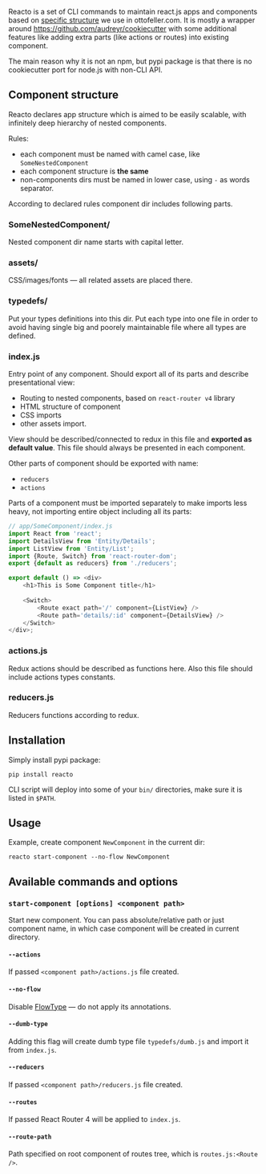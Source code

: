 Reacto is a set of CLI commands to maintain react.js apps and components based on [specific structure](#component-structure) we use in ottofeller.com. It is mostly a wrapper around https://github.com/audreyr/cookiecutter with some additional features like adding extra parts (like actions or routes) into existing component.

The main reason why it is not an npm, but pypi package is that there is no cookiecutter port for node.js with non-CLI API.

## Component structure
Reacto declares app structure which is aimed to be easily scalable, with infinitely deep hierarchy of nested components.

Rules:
* each component must be named with camel case, like `SomeNestedComponent`
* each component structure is **the same**
* non-components dirs must be named in lower case, using `-` as words separator.

According to declared rules component dir includes following parts.

### SomeNestedComponent/
Nested component dir name starts with capital letter.

### assets/
CSS/images/fonts — all related assets are placed there.

### typedefs/
Put your types definitions into this dir. Put each type into one file in order to avoid having single big and poorely maintainable file where all types are defined.

### index.js
Entry point of any component. Should export all of its parts and describe presentational view:
* Routing to nested components, based on `react-router v4` library
* HTML structure of component
* CSS imports
* other assets import.

View should be described/connected to redux in this file and **exported as default value**. This file should always be presented in each component.

Other parts of component should be exported with name:
* `reducers`
* `actions`

Parts of a component must be imported separately to make imports less heavy, not importing entire object including all its parts:

```javascript
// app/SomeComponent/index.js
import React from 'react';
import DetailsView from 'Entity/Details';
import ListView from 'Entity/List';
import {Route, Switch} from 'react-router-dom';
export {default as reducers} from './reducers';

export default () => <div>
	<h1>This is Some Component title</h1>
	
	<Switch>
		<Route exact path='/' component={ListView} />
		<Route path='details/:id' component={DetailsView} />
	</Switch>
</div>;
```

### actions.js
Redux actions should be described as functions here. Also this file should include actions types constants.

### reducers.js
Reducers functions according to redux.

## Installation
Simply install pypi package:
```shell
pip install reacto
```

CLI script will deploy into some of your `bin/` directories, make sure it is listed in `$PATH`.

## Usage
Example, create component `NewComponent` in the current dir:

```shell
reacto start-component --no-flow NewComponent
```

## Available commands and options

### `start-component [options] <component path>`
Start new component. You can pass absolute/relative path or just component name, in which case component will be created in current directory.

#### `--actions`
If passed `<component path>/actions.js` file created.

#### `--no-flow`
Disable [FlowType](https://flowtype.org/) — do not apply its annotations.

#### `--dumb-type`
Adding this flag will create dumb type file `typedefs/dumb.js` and import it from `index.js`.

#### `--reducers`
If passed `<component path>/reducers.js` file created.

#### `--routes`
If passed React Router 4 will be applied to `index.js`.

#### `--route-path`
Path specified on root component of routes tree, which is `routes.js:<Route />`.
